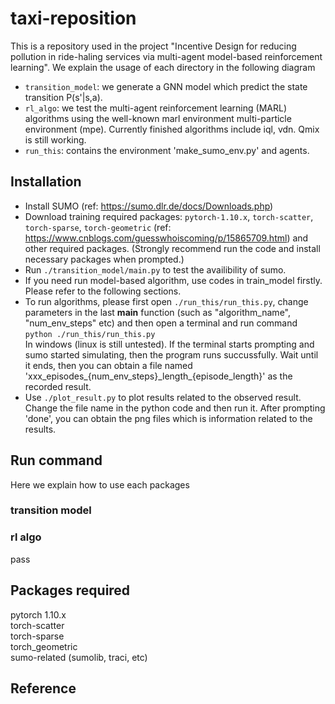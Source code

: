 # taxi-reposition
This is a repository used in the project "Incentive Design for reducing pollution in ride-haling services via multi-agent model-based reinforcement learning". We explain the usage of each directory in the following diagram
* `transition_model`: we generate a GNN model which predict the state transition P(s'|s,a). 
* `rl_algo`: we test the multi-agent reinforcement learning (MARL) algorithms using the well-known marl environment multi-particle environment (mpe). Currently finished algorithms include iql, vdn. Qmix is still working. 
* `run_this`: contains the environment 'make_sumo_env.py' and agents.

## Installation
- Install SUMO (ref: https://sumo.dlr.de/docs/Downloads.php)
- Download training required packages: `pytorch-1.10.x`, `torch-scatter`, `torch-sparse`, `torch-geometric` (ref: https://www.cnblogs.com/guesswhoiscoming/p/15865709.html) and other required packages. (Strongly recommend run the code and install necessary packages when prompted.)
- Run `./transition_model/main.py` to test the availibility of sumo.  
- If you need run model-based algorithm, use codes in train_model firstly. Please refer to the following sections. 
- To run algorithms, please first open `./run_this/run_this.py`, change parameters in  the last __main__ function (such as "algorithm_name", "num_env_steps" etc) and then open a terminal and run command  
`python ./run_this/run_this.py`  
In windows (linux is still untested). If the terminal starts prompting and sumo started simulating, then the program runs succussfully. Wait until it ends, then you can obtain a file named 'xxx_episodes_{num_env_steps}\_length\_{episode_length}' as the recorded result. 
- Use `./plot_result.py` to plot results related to the observed result. Change the file name in the python code and then run it. After prompting 'done', you can obtain the png files which is information related to the results. 



## Run command
Here we explain how to use each packages
### transition model

### rl algo
pass

## Packages required
pytorch 1.10.x  
torch-scatter  
torch-sparse  
torch_geometric   
sumo-related (sumolib, traci, etc)

## Reference
